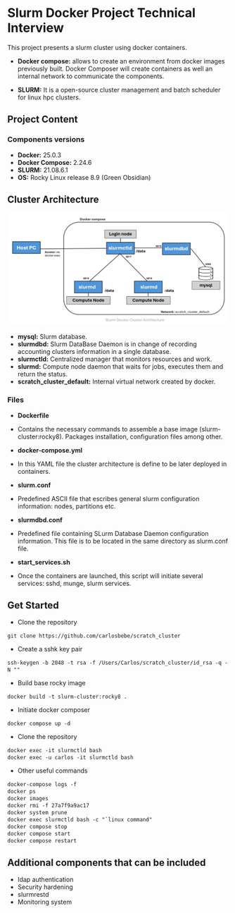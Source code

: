 # Slurm Docker Project Technical Interview

This project presents a slurm cluster using docker containers.

* **Docker compose:** allows to create an environment from docker images previously built. Docker Composer will create containers as well an internal network to communicate the components.

* **SLURM:** It is a open-source cluster management and batch scheduler for linux hpc clusters.


## Project Content

### Components versions

* **Docker:**           25.0.3
* **Docker Compose:**   2.24.6
* **SLURM:**            21.08.6.1
* **OS:**               Rocky Linux release 8.9 (Green Obsidian)


## Cluster Architecture

![Architecture](Architecture.png)

* **mysql:** Slurm database.
* **slurmdbd:** Slurm DataBase Daemon is in change of recording accounting clusters information in a single database.
* **slurmctld:** Centralized manager that monitors resources and work.
* **slurmd:** Compute node daemon that waits for jobs, executes them and return the status. 
* **scratch_cluster_default:** Internal virtual network created by docker.


### Files

* **Dockerfile**
- Contains the necessary commands to assemble a base image (slurm-cluster:rocky8). Packages installation, configuration files among other.
* **docker-compose.yml**
- In this YAML file the cluster architecture is define to be later deployed in containers.
* **slurm.conf** 
- Predefined ASCII file that escribes general slurm configuration information: nodes, partitions etc.
* **slurmdbd.conf**
- Predefined file containing SLurm Database Daemon configuration information. This file is to be located in the same directory as slurm.conf file.
* **start_services.sh** 
- Once the containers are launched, this script will initiate several services: sshd, munge, slurm services.

## Get Started 

* Clone the repository
```
git clone https://github.com/carlosbebe/scratch_cluster
```
* Create a sshk key pair
```
ssh-keygen -b 2048 -t rsa -f /Users/Carlos/scratch_cluster/id_rsa -q -N ""
```
* Build base rocky image
```
docker build -t slurm-cluster:rocky8 .
```
* Initiate docker composer
```
docker compose up -d
```
* Clone the repository
```
docker exec -it slurmctld bash
docker exec -u carlos -it slurmctld bash
```

* Other useful commands

```
docker-compose logs -f
docker ps
docker images
docker rmi -f 27a7f9a9ac17
docker system prune
docker exec slurmctld bash -c "`linux command"
docker compose stop
docker compose start
docker compose restart
```
## Additional components that can be included

* ldap authentication
* Security hardening 
* slurmrestd 
* Monitoring system

